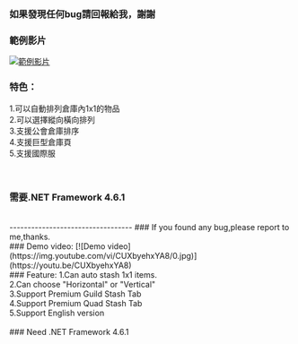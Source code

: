 ### 如果發現任何bug請回報給我，謝謝
### 範例影片
[![範例影片](https://img.youtube.com/vi/CUXbyehxYA8/0.jpg)](https://youtu.be/CUXbyehxYA8)

### 特色：
1.可以自動排列倉庫內1x1的物品<br>
2.可以選擇縱向橫向排列<br>
3.支援公會倉庫排序<br>
4.支援巨型倉庫頁<br>
5.支援國際服<br>
<br>
<br>
### 需要.NET Framework 4.6.1
<br>
----------------------------------
### If you found any bug,please report to me,thanks.
<br>
### Demo video:
[![Demo video](https://img.youtube.com/vi/CUXbyehxYA8/0.jpg)](https://youtu.be/CUXbyehxYA8)
<br>
### Feature:
1.Can auto stash 1x1 items.<br>
2.Can choose "Horizontal" or "Vertical"<br>
3.Support Premium Guild Stash Tab<br>
4.Support Premium Quad Stash Tab<br>
5.Support English version
<br>
<br>
### Need .NET Framework 4.6.1
